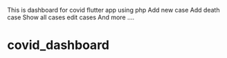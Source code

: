 This is dashboard for covid flutter app using php 
Add new case
Add death case
Show all cases
edit cases
And more ....
# covid_dashboard
